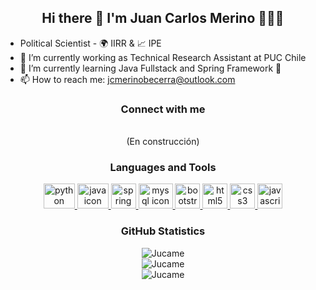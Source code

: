 <h2 align="center">Hi there 👋 I'm Juan Carlos Merino 👨‍💻🚀</h2>

- Political Scientist - 🌍 IIRR & 📈 IPE
- 🔭 I’m currently working as Technical Research Assistant at PUC Chile
- 🌱 I’m currently learning Java Fullstack and Spring Framework 🍃
- 📫 How to reach me: jcmerinobecerra@outlook.com

<h3 align="center">Connect with me</h3>
<p align="center">
    <!--
    <a href="https://www.linkedin.com/in/juan-carlos-merino/" target="_blank">
        <img src="https://raw.githubusercontent.com/rahuldkjain/github-profile-readme-generator/master/src/images/icons/Social/linked-in-alt.svg" alt="perfil en linkedin" height="30" width="40"/>
    </a> -->
    <br>
    (En construcción)
</p>

<h3 align="center">Languages and Tools</h3>
<p align="center"> 
    <a href="https://www.python.org/" target="_blank"> 
        <img src="https://www.vectorlogo.zone/logos/python/python-icon.svg" alt="python icon" width="50" height="40" margin-right="3px"/>
    </a>
    <a href="https://www.java.com/" target="_blank"> 
        <img src="https://www.vectorlogo.zone/logos/java/java-icon.svg" alt="java icon" width="50" height="40" margin-right="3px"/>
    </a>
    <a href="https://spring.io/" target="_blank"> 
       <img src="https://www.vectorlogo.zone/logos/springio/springio-icon.svg" alt="spring icon" width="40" height="40" margin-right="3px"/> 
    </a>
    <a href="https://www.mysql.com/" target="_blank"> 
      <img src="https://www.vectorlogo.zone/logos/mysql/mysql-icon.svg" alt="mysql icon" width="55" height="40" margin-right="3px"/> 
    </a>
    <a href="https://getbootstrap.com" target="_blank"> 
      <img src="https://www.vectorlogo.zone/logos/getbootstrap/getbootstrap-icon.svg" alt="bootstrap icon" width="40" height="40" margin-right="3px"/> 
    </a> 
    <a href="https://www.w3.org/html/" target="_blank"> 
      <img src="https://www.vectorlogo.zone/logos/w3_html5/w3_html5-icon.svg" alt="html5 icon" width="40" height="40" margin-right="3px"/> 
    </a>
    <a href="https://www.w3schools.com/css/" target="_blank"> 
      <img src="https://cdn1.iconfinder.com/data/icons/logotypes/32/badge-css-3-128.png" alt="css3 icon" width="40" height="40" margin-right="3px"/> 
    </a>  
    <a href="https://developer.mozilla.org/en-US/docs/Web/JavaScript" target="_blank"> 
        <img src="https://upload.vectorlogo.zone/logos/javascript/images/239ec8a4-163e-4792-83b6-3f6d96911757.svg" alt="javascript icon" width="40" height="40" margin-right="3px"/> 
    </a> 
</p>

<h3 align="center">GitHub Statistics</h3>
<p align="center">
    <img src="https://github-readme-stats.vercel.app/api/top-langs?username=Jucame&show_icons=true&locale=en&theme=tokyonight&langs_count=3" alt="Jucame"/><br>
    <img src="https://github-readme-stats.vercel.app/api?username=Jucame&show_icons=true&locale=en&theme=tokyonight" alt="Jucame"/><br>
    <img src="https://github-readme-streak-stats.herokuapp.com/?user=Jucame&theme=dark" alt="Jucame"/>
</p>
